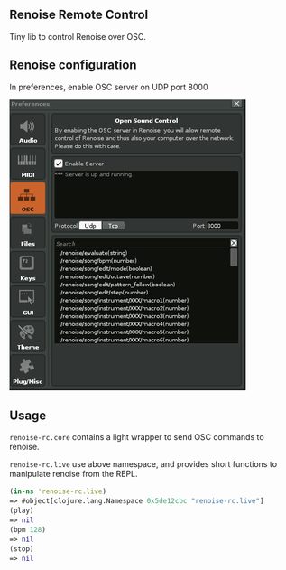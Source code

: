 ## Renoise Remote Control

Tiny lib to control Renoise over OSC.

## Renoise configuration

In preferences, enable OSC server on UDP port 8000

![img.png](renoise_config.png)

## Usage

`renoise-rc.core` contains a light wrapper to send OSC commands to renoise.

`renoise-rc.live` use above namespace, and provides short functions to manipulate 
renoise from the REPL.

```clojure
(in-ns 'renoise-rc.live)
=> #object[clojure.lang.Namespace 0x5de12cbc "renoise-rc.live"]
(play)
=> nil
(bpm 128)
=> nil
(stop)
=> nil
```